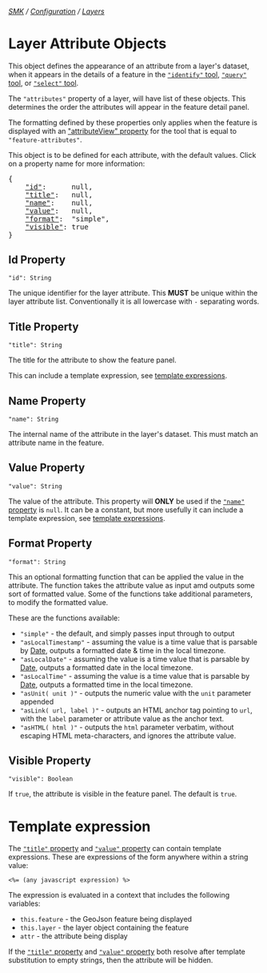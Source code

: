 ###### [SMK](../..) / [Configuration](..) / [Layers](.)

# Layer Attribute Objects

This object defines the appearance of an attribute from a layer's dataset, when it appears in the details of a feature in the [`"identify"` tool](../tools/identify-tool), [`"query"` tool](../tools/query-tool), or [`"select"` tool](../tools/select-tool).

The `"attributes"` property of a layer, will have list of these objects.
This determines the order the attributes will appear in the feature detail panel.

The formatting defined by these properties only applies when the feature is displayed with an ["attributeView" property](../tools/identify-tool#attributeView-property) for the tool that is equal to `"feature-attributes"`.

This object is to be defined for each attribute, with the default values.
Click on a property name for more information:
<pre>
{
    <a href="#id-property"      >"id"</a>:      null,
    <a href="#title-property"   >"title"</a>:   null,
    <a href="#name-property"    >"name"</a>:    null,
    <a href="#value-property"   >"value"</a>:   null,
    <a href="#format-property"  >"format"</a>:  "simple",
    <a href="#visible-property" >"visible"</a>: true
}
</pre>

## Id Property
`"id": String`

The unique identifier for the layer attribute.
This **MUST** be unique within the layer attribute list.
Conventionally it is all lowercase with `-` separating words.


## Title Property
`"title": String`

The title for the attribute to show the feature panel.

This can include a template expression, see [template expressions](#template-expressions).

## Name Property
`"name": String`

The internal name of the attribute in the layer's dataset.
This must match an attribute name in the feature.


## Value Property
`"value": String`

The value of the attribute.
This property will **ONLY** be used if the [`"name"` property](#name-property) is `null`.
It can be a constant, but more usefully it can include a template expression, see [template expressions](#template-expressions).


## Format Property
`"format": String`

This an optional formatting function that can be applied the value in the attribute.
The function takes the attribute value as input amd outputs some sort of formatted value.
Some of the functions take additional parameters, to modify the formatted value.

These are the functions available:
- `"simple"` - the default, and simply passes input through to output
- `"asLocalTimestamp"` - assuming the value is a time value that is parsable by [Date](), outputs a formatted date & time in the local timezone.
- `"asLocalDate"` - assuming the value is a time value that is parsable by [Date](), outputs a formatted date in the local timezone.
- `"asLocalTime"` - assuming the value is a time value that is parsable by [Date](), outputs a formatted time in the local timezone.
- `"asUnit( unit )"` - outputs the numeric value with the `unit` parameter appended
- `"asLink( url, label )"` - outputs an HTML anchor tag pointing to `url`, with the `label` parameter or attribute value as the anchor text.
- `"asHTML( html )"` - outputs the `html` parameter verbatim, without escaping HTML meta-characters, and ignores the attribute value.


## Visible Property
`"visible": Boolean`

If `true`, the attribute is visible in the feature panel.
The default is `true`.


# Template expression

The [`"title"` property](#title-property) and [`"value"` property](#value-property) can contain template expressions.
These are expressions of the form anywhere within a string value:

    <%= (any javascript expression) %>

The expression is evaluated in a context that includes the following variables:

- `this.feature` - the GeoJson feature being displayed
- `this.layer` - the layer object containing the feature
- `attr` - the attribute being display

If the [`"title"` property](#title-property) and [`"value"` property](#value-property) both resolve after template substitution to empty strings, then the attribute will be hidden.
